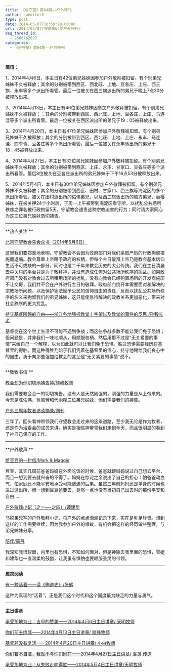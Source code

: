 ```yaml
---
title: 《＠守望》第64期——户外特刊
author: sweditor3
type: post
date: 2014-05-07T10:59:29+00:00
url: /2014/05/07/守望第64期户外特刊/
dsq_thread_id:
  - 2666762023
categories:
  - 《＠守望》第64期——户外特刊

---
```

**简讯：**

1、2014年4月6日，本主日有42位弟兄姊妹因参加户外敬拜被扣留。有个别弟兄姊妹不久被释放；其余的分别被带到西区、西北旺、上地、豆各庄、上庄、西三旗、永丰等多个派出所看管。最后一位被关在西三旗派出所的弟兄于晚上7点30分被释放出来。

2、2014年4月13日，本主日有46位弟兄姊妹因参加户外敬拜被扣留。有个别弟兄姊妹不久被释放；；其余的分别被带到西区、西北旺、上地、豆各庄、上庄、马连洼等多个派出所看管。最后一位被关在西区派出所的弟兄于19：05被释放出来。

3、2014年4月20日，本主日有47位弟兄姊妹因参加户外敬拜被扣留。有个别弟兄姊妹不久被释放；其余的分别被带到西区、西北旺、上地、上庄、永丰、马连洼、四季青、豆各庄等多个派出所看管。最后一位被关在永丰派出所的弟兄于18：45被释放出来。

4、2014年4月27日，本主日有32位弟兄姊妹因参加户外敬拜被扣留。有个别弟兄姊妹不久被释放；其余的分别被带到西区、上庄、永丰、甘家口、豆各庄等多个派出所看管。最后8位被关在豆各庄派出所的弟兄姊妹于下午16点53分被释放出来。

5、2014年5月4日，本主日有30位弟兄姊妹因参加户外敬拜被扣留。有个别弟兄姊妹不久被释放；其余的分别被带到西区、田村、甘家口、西三旗等海淀区的多个派出所看管。被关在田村派出所的佑伟弟兄，以及西三旗派出所的顺方弟兄、丽樱姊妹，在被关押24个小时后，于周一上午被带到海淀区看守所，以扰乱公共场所秩序之罪名被行政拘留5天。守望教会谴责这种宗教迫害的行为；同时请大家同心为这三位弟兄姊妹恳切祷告。

* * *

**热点关注 **

[北京守望教会告会众书（2014年5月6日）][1]

这里我们要郑重地表明，守望教会不会因为政府部门对我们采取严厉的行政拘留措施而退缩。教会尊重上帝赐予政府的权柄，但每个主日敬拜上帝乃是教会基本信仰生活不可或缺的一部分，同时也是二千年来教会历史的大公传统。我们在主日清晨去中关村的平台只是为了敬拜神，并没有造成任何对公共场所秩序的扰乱。如果政府部门没有对教会过去所租用场所的扰乱，没有向教会已经购置场所的开发商施压不让交房，我们并不会在户外进行主日的敬拜。政府部门绕开本需要面对和解决的宗教场所问题、以及保护宪法赋予公民的信仰自由的责任，反而以扰乱公共场所秩序的名义来拘留我们的弟兄姊妹，这只能使急待解决的政教关系更加恶化，带来对社会秩序的更大扰乱。

[持守基督所赐的自由——浙江各地强拆教堂十字架以及教堂的事件的反思 /孙毅长老][2]

基督徒在这个世上生活不可能不遇到争战；而这些争战多数不能让我们免于恐惧；但问题是，并非我们一味地顺从，用顺服权柄、然后用那不过是“无关紧要的事情”来给自己一个解释，以为如此就可以让我们免于恐惧。胜过恐惧需要经历在基督里的得胜。而这种得胜乃始于我们凭着在基督里的信心，持守他赐给我们良心中的自由，勇于向那些强加给教会的甚至是“无关紧要的事情”说不。

* * *

**敎牧书信 **

[教会却为他切切地祷告神/晓峰牧师][3]

我们需要教会合一的切切祷告。没有人是天然刚强的，刚强的力量是从上帝来的。今天是陈佑伟、蓝顺芳和代丽樱三位弟兄姊妹，他们需要我们的祷告。

[户外三周年牧者访谈摘录/网刊][4]

三年了，回头看神带领我们守望教会走过来的这条道路，至少我无论是作为牧者，还是作为治委会的成员来讲，确实是相信神带领我们走到今天，而且很明显的看到了神自己保守的工作。

* * *

**户外敬拜 **

[给豆豆的一封信/Mark & Maggie][5]

豆豆，其实几周前爸爸妈妈在外面吃饭的时候，爸爸就跟妈妈说过自己想去平台，而且一想到要去就兴奋的不得了。妈妈在惊诧之余说出了自己的担心：怕爸爸动血气，怕家庭还不能平安地承受可能遭遇的后果。虽然三年前妈妈还是单身的时候也进过派出所，但一想到豆豆爸要去，竟然一点也没有当初自己出去时的那份平安和自由……

[户外敬拜小记（之一&#8212;-之四）/谭建华][6]

马锐弟兄写的户外敬拜小记，将户外的点点滴滴记录下来，实在是弥足珍贵。想到这样的工作需要继续，因为我参加户外的缘故，有机会把这样的经历做些整理，与弟兄姊妹分享。

[陪伴/简丹][7]

我深知我很软弱，内里也有恐惧，不知如何面对，但是神除去我里面的恐惧，雪姐和建华也一直温柔的鼓励，让我虽有惧怕也要顺服圣灵的带领。

* * *

**属灵阅读**

[有一种活着——读《殉道史》/张鹤][8]

这种为真理的“活着”，正是我们这个时代和这个国度最为缺乏的力量与勇气。

* * *

**主日讲章**

[承受那地为业：吉甲的赞美——2014年4月6日主日讲章/ 天明牧师][9]

[你们前去绕城——2014年4月13日主日讲章/ 晓峰牧师][10]

[基督若没有复活——2014年4月20日主日讲章/ 小白牧师][11]

[你们若不自洁，我就不与你们同在——2014年4月27日主日讲章/ 袁灵 传道][12]

[承受那地为业：从失败走向得胜——2014年5月4日主日讲章/天明牧师][13]

 [1]: /2014/05/06/北京守望教会告会众书3/
 [2]: /2014/05/07/持守基督所赐的自由浙江各地强拆教堂十字架/
 [3]: /2014/05/07/教会却为他切切地祷告神文晓峰牧师/
 [4]: /2014/05/07/户外三周年牧者访谈摘录/
 [5]: /2014/05/07/给豆豆的一封信文markmaggie/
 [6]: /2014/05/07/户外敬拜小记之一之四文谭建华/
 [7]: /2014/05/07/陪伴文简丹/
 [8]: /2012/09/27/有一种活着读殉道史/
 [9]: /2014/04/05/承受那地为业2014年4月6日主日讲章天明牧师/
 [10]: /2014/04/11/你们前去绕城2014年4月13日主日讲章晓峰牧师/
 [11]: /2014/04/18/基督若没有复活2014年4月20日主日讲章小白牧师/
 [12]: /2014/04/25/你们若不自洁我就不与你们同在2014年4月27日主/
 [13]: /2014/05/03/承受那地为业从失败走向得胜2014年5月4日主日/